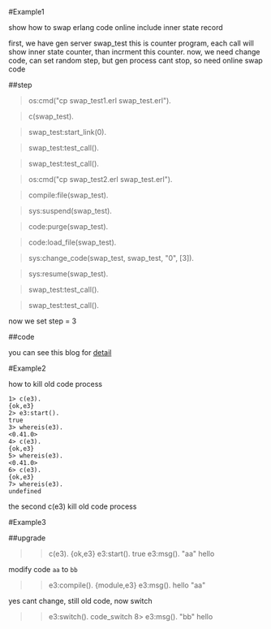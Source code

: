#Example1

show how to swap erlang code online include inner state record 

first, we have gen server swap_test
this is counter program, each call will show inner state counter, than incrment this counter.
now, we need change code, can set random step, but gen process cant stop, so need online swap code

##step

>os:cmd("cp swap_test1.erl swap_test.erl").

>c(swap_test).

>swap_test:start_link(0).

>swap_test:test_call().

>swap_test:test_call().

>os:cmd("cp swap_test2.erl swap_test.erl").

>compile:file(swap_test).

>sys:suspend(swap_test).

>code:purge(swap_test).

>code:load_file(swap_test).

>sys:change_code(swap_test, swap_test, "0", [3]).

>sys:resume(swap_test).

>swap_test:test_call().

>swap_test:test_call().

now we set step = 3


##code 


you can see this blog for [detail](http://www.hoterran.info/erlang-otp-sys-sourcecode)


#Example2


how to kill old code process

    1> c(e3).
    {ok,e3}
    2> e3:start().
    true
    3> whereis(e3).
    <0.41.0>
    4> c(e3).
    {ok,e3}
    5> whereis(e3).
    <0.41.0>
    6> c(e3).
    {ok,e3}
    7> whereis(e3).
    undefined

the second c(e3) kill old code process

#Example3

##upgrade

>> c(e3).
{ok,e3}
>> e3:start().
true
>> e3:msg().
"aa"
hello

modify code ``aa`` to ``bb``

>> e3:compile().
{module,e3}
>> e3:msg(). 
hello
"aa"

yes cant change, still old code, now switch

>> e3:switch().
code_switch
8> e3:msg(). 
"bb"
hello

